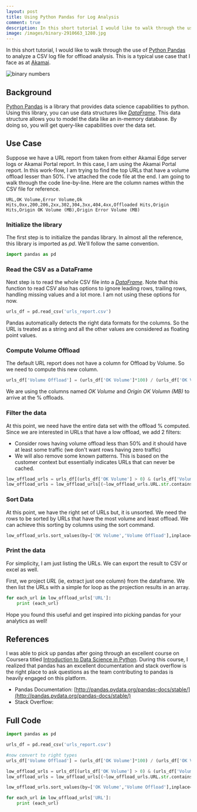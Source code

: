 ```yaml
---
layout: post
title: Using Python Pandas for Log Analysis
comment: true
description: In this short tutorial I would like to walk through the use of Python Pandas to analyze a CSV log file for offload analysis.
image: /images/binary-2910663_1280.jpg
---
```


In this short tutorial, I would like to walk through the use of [Python Pandas](https://pandas.pydata.org/) to analyze a CSV log file for offload analysis. This is a typical use case that I face as at [Akamai](https://www.akamai.com/). 

![binary numbers](https://res.cloudinary.com/akshayranganath-dflt/image/upload/blog/binary%2520numbers.jpg)

## Background

[Python Pandas](https://pandas.pydata.org/) is a library that provides data science capabilities to python. Using this library, you can use data structures like _[DataFrame](http://pandas.pydata.org/pandas-docs/stable/reference/frame.html)_. This data structure allows you to model the data like an in-memory database. By doing so, you will get query-like capabilities over the data set.

## Use Case

Suppose we have a URL report from taken from either Akamai Edge server logs or Akamai Portal report. In this case, I am using the Akamai Portal report. In this work-flow, I am trying to find the top URLs that have a volume offload lesser than 50%. I've attached the code file at the end. I am going to walk through the code line-by-line. Here are the column names within the CSV file for reference.

	URL,OK Volume,Error Volume,Ok Hits,0xx,200,206,2xx,302,304,3xx,404,4xx,Offloaded Hits,Origin Hits,Origin OK Volume (MB),Origin Error Volume (MB)


### Initialize the library

The first step is to initialize the pandas library. In almost all the reference, this library is imported as _pd_. We'll follow the same convention.

```python
import pandas as pd
```

### Read the CSV as a DataFrame

Next step is to read the whole CSV file into a _[DataFrame](https://www.coursera.org/learn/python-data-analysis)_.  Note that this function to read CSV also has options to ignore leading rows, trailing rows, handling missing values and a lot more. I am not using these options for now.

```python
urls_df = pd.read_csv('urls_report.csv')
```

Pandas automatically detects the right data formats for the columns. So the URL is treated as a string and all the other values are considered as floating point values.

### Compute Volume Offload

The default URL report does not have a column for Offload by Volume. So we need to compute this new column.

```python
urls_df['Volume Offload'] = (urls_df['OK Volume']*100) / (urls_df['OK Volume'] + urls_df['Origin OK Volume (MB)'])
```

We are using the columns named _OK Volume_ and _Origin OK Volumn (MB)_ to arrive at the % offloads.

### Filter the data

At this point, we need have the entire data set with the offload % computed. Since we are interested in URLs that have a low offload, we add 2 filters:

- Consider rows having volume offload less than 50% and it should have at least some traffic (we don't want rows having zero traffic)
- We will also remove some known patterns. This is based on the customer context but essentially indicates URLs that can never be cached.

```python
low_offload_urls = urls_df[(urls_df['OK Volume'] > 0) & (urls_df['Volume Offload']<50.0)]
low_offload_urls = low_offload_urls[(~low_offload_urls.URL.str.contains("some-pattern.net")) & (~low_offload_urls.URL.str.contains("/statful-apis/")) ]
```

### Sort Data

At this point, we have the right set of URLs but, it is unsorted. We need the rows to be sorted by URLs that have the most volume and least offload. We can achieve this sorting by columns using the sort command.

```python
low_offload_urls.sort_values(by=['OK Volume','Volume Offload'],inplace=True, ascending=['True','False'])
```

### Print the data

For simplicity, I am just listing the URLs. We can export the result to CSV or excel as well.

First, we project _URL_ (ie, extract just one column) from the dataframe. We then list the URLs with a simple for loop as the projection results in an array.

```python
for each_url in low_offload_urls['URL']:
	print (each_url)
```


Hope you found this useful and get inspired into picking pandas for your analytics as well!


## References

I was able to pick up pandas after going through an excellent course on Coursera titled [Introduction to Data Science in Python](https://www.coursera.org/learn/python-data-analysis). During this course, I realized that pandas has an excellent documentation and stack overflow is the right place to ask questions as the team contributing to pandas is heavily engaged on this platform.

- Pandas Documentation: [http://pandas.pydata.org/pandas-docs/stable/](http://pandas.pydata.org/pandas-docs/stable/)
- Stack Overflow: 

## Full Code

```python
import pandas as pd

urls_df = pd.read_csv('urls_report.csv')

#now convert to right types
urls_df['Volume Offload'] = (urls_df['OK Volume']*100) / (urls_df['OK Volume'] + urls_df['Origin OK Volume (MB)'])

low_offload_urls = urls_df[(urls_df['OK Volume'] > 0) & (urls_df['Volume Offload']<50.0)]
low_offload_urls = low_offload_urls[(~low_offload_urls.URL.str.contains("some-pattern.net")) & (~low_offload_urls.URL.str.contains("stateful-apis")) ]

low_offload_urls.sort_values(by=['OK Volume','Volume Offload'],inplace=True, ascending=['True','False'])

for each_url in low_offload_urls['URL']:
	print (each_url)
	
```
